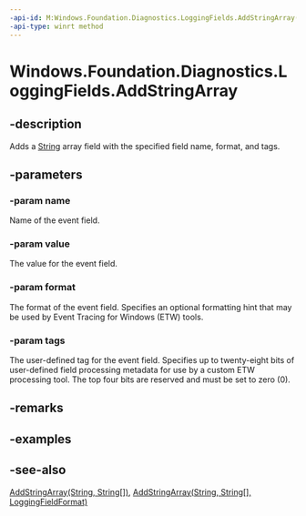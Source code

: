 ```yaml
---
-api-id: M:Windows.Foundation.Diagnostics.LoggingFields.AddStringArray(System.String,System.String[],Windows.Foundation.Diagnostics.LoggingFieldFormat,System.Int32)
-api-type: winrt method
---
```


<!-- Method syntax
public void AddStringArray(System.String name, System.String[] value, Windows.Foundation.Diagnostics.LoggingFieldFormat format, System.Int32 tags)
-->

# Windows.Foundation.Diagnostics.LoggingFields.AddStringArray

## -description
Adds a [String](/dotnet/api/system.string?view=dotnet-uwp-10.0&preserve-view=true) array field with the specified field name, format, and tags.

## -parameters
### -param name
Name of the event field.

### -param value
The value for the event field.

### -param format
The format of the event field. Specifies an optional formatting hint that may be used by Event Tracing for Windows (ETW) tools.

### -param tags
The user-defined tag for the event field. Specifies up to twenty-eight bits of user-defined field processing metadata for use by a custom ETW processing tool. The top four bits are reserved and must be set to zero (0).

## -remarks

## -examples

## -see-also
[AddStringArray(String, String\[\])](/uwp/api/windows.foundation.diagnostics.loggingfields.addstringarray#windows-foundation-diagnostics-loggingfields-addstringarray(system-string-system-string())), [AddStringArray(String, String\[\], LoggingFieldFormat)](/uwp/api/windows.foundation.diagnostics.loggingfields.addstringarray#windows-foundation-diagnostics-loggingfields-addstringarray(system-string-system-string()-windows-foundation-diagnostics-loggingfieldformat))